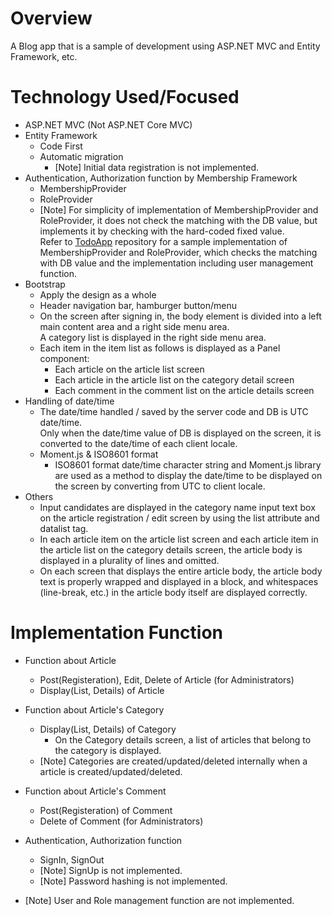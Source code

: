 # Overview
A Blog app that is a sample of development using ASP.NET MVC and Entity Framework, etc.

# Technology Used/Focused
- ASP.NET MVC (Not ASP.NET Core MVC)
- Entity Framework
  - Code First
  - Automatic migration
    - [Note] Initial data registration is not implemented.
- Authentication, Authorization function by Membership Framework
  - MembershipProvider
  - RoleProvider
  - [Note] For simplicity of implementation of MembershipProvider and RoleProvider, it does not check the matching with the DB value, but implements it by checking with the hard-coded fixed value.  
  Refer to [TodoApp](https://github.com/ExiadiceJinTree/ASP.NetMVC-EntityFrameworkSample.TodoApp) repository for a sample implementation of MembershipProvider and RoleProvider, which checks the matching with DB value and the implementation including user management function.
- Bootstrap
  - Apply the design as a whole
  - Header navigation bar, hamburger button/menu
  - On the screen after signing in, the body element is divided into a left main content area and a right side menu area.  
A category list is displayed in the right side menu area.
  - Each item in the item list as follows is displayed as a Panel component:
    - Each article on the article list screen
    - Each article in the article list on the category detail screen
    - Each comment in the comment list on the article details screen
- Handling of date/time
  - The date/time handled / saved by the server code and DB is UTC date/time.  
    Only when the date/time value of DB is displayed on the screen, it is converted to the date/time of each client locale.
  - Moment.js & ISO8601 format
    - ISO8601 format date/time character string and Moment.js library are used as a method to display the date/time to be displayed on the screen by converting from UTC to client locale.
- Others
  - Input candidates are displayed in the category name input text box on the article registration / edit screen by using the list attribute and datalist tag.
  - In each article item on the article list screen and each article item in the article list on the category details screen, the article body is displayed in a plurality of lines and omitted.
  - On each screen that displays the entire article body, the article body text is properly wrapped and displayed in a block, and whitespaces (line-break, etc.) in the article body itself are displayed correctly.

# Implementation Function
- Function about Article
  - Post(Registeration), Edit, Delete of Article (for Administrators)
  - Display(List, Details) of Article
- Function about Article's Category
  - Display(List, Details) of Category
    - On the Category details screen, a list of articles that belong to the category is displayed.
  - [Note] Categories are created/updated/deleted internally when a article is created/updated/deleted.
- Function about Article's Comment
  - Post(Registeration) of Comment
  - Delete of Comment (for Administrators)

- Authentication, Authorization function
  - SignIn, SignOut
  - [Note] SignUp is not implemented.
  - [Note] Password hashing is not implemented.
- [Note] User and Role management function are not implemented.
